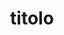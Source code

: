 --- 
schema: default 
title: titolo
notes: >-
  notes
organization: DataScientia Foundation
resources:
  - name: name
    url: >-
     http://git.knowdive.disi.unitn.it:8080/knowledge/LiveKnowledge/SREP/people/raw/master/1686749665286_VCARD.UAN.owl
    format: owl
    description: >-
      description test
    license: CC0
    status: status
    byteSize: byte
    issued: iss_res
    language: lang_res
    modified: mod_res
    OntologyEngineeringTool: ont-enf-toll
    ontologyLanguage: ont_lan
    ontologySyntax: ont_synt
    example: Unkown
    ReferenceLKRepository: ref_LK
    referenceOntology: ref_onto
    referenceDatasets: ref_dataset
distribution: dist
keyword: key
publisher: pub
category:
  - people
versionNotes: v_notes
landingPage: landing
accessRigths: access
creator: creator
hasVersion: has
isVersionOf: is-v-of
issued: iss
modified: mod
language: lang
provenance: >-
  "prov"
page: page
wasGeneratedBy: was-g
versionInfo: v-info
formalityLevel: questo-metti a default in base a selection
OntologyEngineeringMethodology: ont-eng-metth
acronym: acro
CompetencyQuestion: Unknown 
preferredNamespacePrefix: pre-nam
toDoList: todo 
namespacesGenerated: name-g 
namespacesReused: name-reus 
datasetLevel: dataset 
spatialExtent: statial 
temporalExtent: temporal 
---